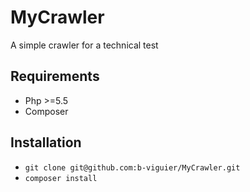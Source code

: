 # MyCrawler
A simple crawler for a technical test

## Requirements

* Php >=5.5
* Composer

## Installation

* `git clone git@github.com:b-viguier/MyCrawler.git`
* `composer install`
